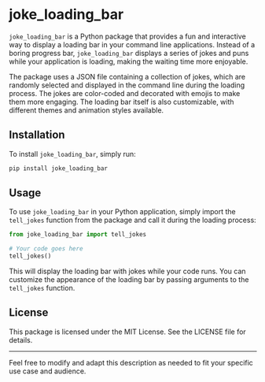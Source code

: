 # joke_loading_bar

`joke_loading_bar` is a Python package that provides a fun and interactive way to display a loading bar in your command line applications. Instead of a boring progress bar, `joke_loading_bar` displays a series of jokes and puns while your application is loading, making the waiting time more enjoyable.

The package uses a JSON file containing a collection of jokes, which are randomly selected and displayed in the command line during the loading process. The jokes are color-coded and decorated with emojis to make them more engaging. The loading bar itself is also customizable, with different themes and animation styles available.

## Installation

To install `joke_loading_bar`, simply run:

```bash
pip install joke_loading_bar
```

## Usage

To use `joke_loading_bar` in your Python application, simply import the `tell_jokes` function from the package and call it during the loading process:

```python
from joke_loading_bar import tell_jokes

# Your code goes here
tell_jokes()
```

This will display the loading bar with jokes while your code runs. You can customize the appearance of the loading bar by passing arguments to the `tell_jokes` function.

## License

This package is licensed under the MIT License. See the LICENSE file for details.

---

Feel free to modify and adapt this description as needed to fit your specific use case and audience.
